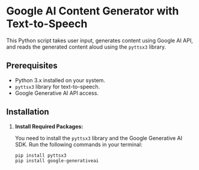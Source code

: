 # Google AI Content Generator with Text-to-Speech

This Python script takes user input, generates content using Google AI API, and reads the generated content aloud using the `pyttsx3` library.

## Prerequisites

- Python 3.x installed on your system.
- `pyttsx3` library for text-to-speech.
- Google Generative AI API access.

## Installation

1. **Install Required Packages:**

   You need to install the `pyttsx3` library and the Google Generative AI SDK. Run the following commands in your terminal:

   ```bash
   pip install pyttsx3
   pip install google-generativeai
